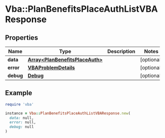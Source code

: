 # Vba::PlanBenefitsPlaceAuthListVBAResponse

## Properties

| Name | Type | Description | Notes |
| ---- | ---- | ----------- | ----- |
| **data** | [**Array&lt;PlanBenefitsPlaceAuth&gt;**](PlanBenefitsPlaceAuth.md) |  | [optional] |
| **error** | [**VBAProblemDetails**](VBAProblemDetails.md) |  | [optional] |
| **debug** | [**Debug**](Debug.md) |  | [optional] |

## Example

```ruby
require 'vba'

instance = Vba::PlanBenefitsPlaceAuthListVBAResponse.new(
  data: null,
  error: null,
  debug: null
)
```

